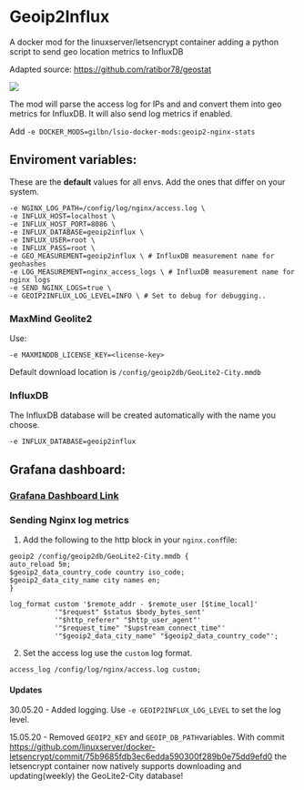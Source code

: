 # Geoip2Influx

A docker mod for the linuxserver/letsencrypt container adding a python script to send geo location metrics to InfluxDB

Adapted source: https://github.com/ratibor78/geostat

![](https://i.imgur.com/faAtc4U.png)

The mod will parse the access log for IPs and and convert them into geo metrics for InfluxDB. It will also send log metrics if enabled.

Add `-e DOCKER_MODS=gilbn/lsio-docker-mods:geoip2-nginx-stats`

## Enviroment variables:

These are the **default** values for all envs. 
Add the ones that differ on your system. 
```
-e NGINX_LOG_PATH=/config/log/nginx/access.log \
-e INFLUX_HOST=localhost \
-e INFLUX_HOST_PORT=8086 \
-e INFLUX_DATABASE=geoip2influx \
-e INFLUX_USER=root \
-e INFLUX_PASS=root \
-e GEO_MEASUREMENT=geoip2influx \ # InfluxDB measurement name for geohashes
-e LOG_MEASUREMENT=nginx_access_logs \ # InfluxDB measurement name for nginx logs
-e SEND_NGINX_LOGS=true \
-e GEOIP2INFLUX_LOG_LEVEL=INFO \ # Set to debug for debugging..

 ```
### MaxMind Geolite2

Use: 
```
-e MAXMINDDB_LICENSE_KEY=<license-key>
```
Default download location is `/config/geoip2db/GeoLite2-City.mmdb`

### InfluxDB 

The InfluxDB database will be created automatically with the name you choose.

```
-e INFLUX_DATABASE=geoip2influx 
```

## Grafana dashboard: 
### [Grafana Dashboard Link](https://grafana.com/grafana/dashboards/12268/)

### Sending Nginx log metrics

1. Add the following to the http block in your `nginx.conf`file:

```nginx
geoip2 /config/geoip2db/GeoLite2-City.mmdb {
auto_reload 5m;
$geoip2_data_country_code country iso_code;
$geoip2_data_city_name city names en;
}

log_format custom '$remote_addr - $remote_user [$time_local]'
           '"$request" $status $body_bytes_sent'
           '"$http_referer" "$http_user_agent"'
           '"$request_time" "$upstream_connect_time"'
           '"$geoip2_data_city_name" "$geoip2_data_country_code"';
 ```
 
 2. Set the access log use the `custom` log format. 
 ```nginx
 access_log /config/log/nginx/access.log custom;
 ```

#### Updates 
30.05.20 - Added logging. Use `-e GEOIP2INFLUX_LOG_LEVEL` to set the log level.

15.05.20 - Removed `GEOIP2_KEY` and `GEOIP_DB_PATH`variables. With commit https://github.com/linuxserver/docker-letsencrypt/commit/75b9685fdb3ec6edda590300f289b0e75dd9efd0 the letsencrypt container now natively supports downloading and updating(weekly) the GeoLite2-City database!
